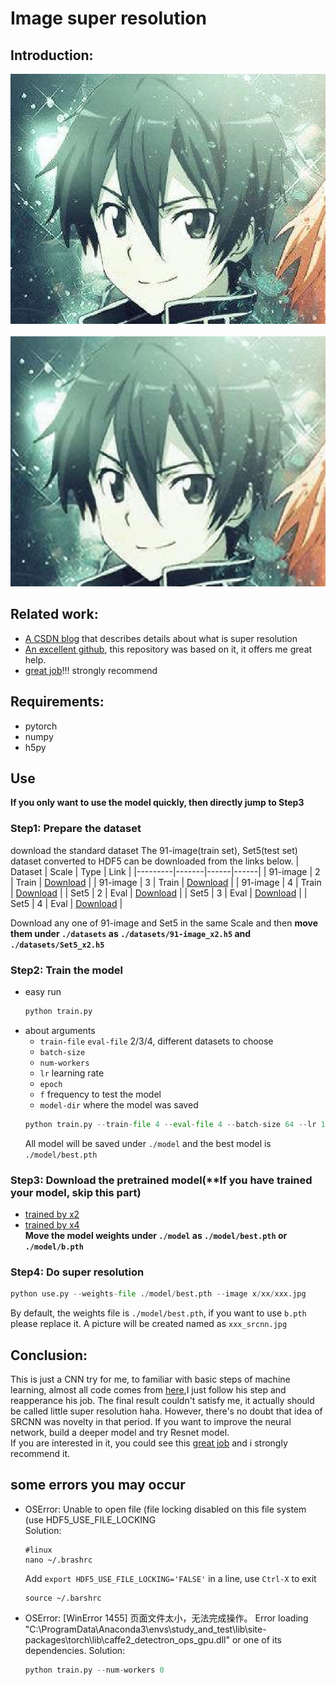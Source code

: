 # Image super resolution

## Introduction:

<img src="https://raw.githubusercontent.com/learner-lu/picbed/master/QQ%E6%88%AA%E5%9B%BE20220112003016.png" height="400">&nbsp;&nbsp;&nbsp;&nbsp;&nbsp;&nbsp;&nbsp;<img src = "https://raw.githubusercontent.com/learner-lu/picbed/master/2.png" height = "400">

## Related work:
- [A CSDN blog](https://blog.csdn.net/qianbin3200896/article/details/104181552?ops_request_misc=%257B%2522request%255Fid%2522%253A%2522164188419916780264030042%2522%252C%2522scm%2522%253A%252220140713.130102334..%2522%257D&request_id=164188419916780264030042&biz_id=0&utm_medium=distribute.pc_search_result.none-task-blog-2~all~top_positive~default-1-104181552.pc_search_insert_ulrmf&utm_term=%E8%B6%85%E5%88%86%E8%BE%A8%E7%8E%87%E9%87%8D%E5%BB%BA&spm=1018.2226.3001.4187) that describes details about what is super resolution
- [An excellent github](https://github.com/yjn870/SRCNN-pytorch), this repository was based on it, it offers me great help.
- [great job](https://github.com/xinntao/Real-ESRGAN)!!! strongly recommend

## Requirements:
- pytorch
- numpy
- h5py
  

## Use
**If you only want to use the model quickly, then directly jump to Step3**
### Step1: Prepare the dataset
  download the standard dataset
  The 91-image(train set), Set5(test set) dataset converted to HDF5 can be downloaded from the links below.
  | Dataset | Scale | Type | Link |
  |---------|-------|------|------|
  | 91-image | 2 | Train | [Download](https://github.com/learner-lu/image-super-resolution/releases/download/v0.0.1/91-image_x2.h5) |
  | 91-image | 3 | Train | [Download](https://github.com/learner-lu/image-super-resolution/releases/download/v0.0.1/91-image_x3.h5) |
  | 91-image | 4 | Train | [Download](https://github.com/learner-lu/image-super-resolution/releases/download/v0.0.1/91-image_x4.h5) |
  | Set5 | 2 | Eval | [Download](https://github.com/learner-lu/image-super-resolution/releases/download/v0.0.1/Set5_x2.h5) |
  | Set5 | 3 | Eval | [Download](https://github.com/learner-lu/image-super-resolution/releases/download/v0.0.1/Set5_x3.h5) |
  | Set5 | 4 | Eval | [Download](https://github.com/learner-lu/image-super-resolution/releases/download/v0.0.1/Set5_x4.h5) |

  Download any one of 91-image and Set5 in the same Scale and then **move them under `./datasets` as `./datasets/91-image_x2.h5` and `./datasets/Set5_x2.h5`**
### Step2: Train the model
- easy run 
  ```python
  python train.py
  ```
- about arguments
  - `train-file` `eval-file` 2/3/4, different datasets to choose
  - `batch-size` 
  - `num-workers`
  - `lr` learning rate
  - `epoch`
  - `f` frequency to test the model
  - `model-dir` where the model was saved
  ```python
  python train.py --train-file 4 --eval-file 4 --batch-size 64 --lr 1e-5 --num-workers 8 --epoch 500 --f 10 
  ```
  All model will be saved under `./model` and the best model is `./model/best.pth`
### Step3: Download the pretrained model(**If you have trained your model, skip this part)
- [trained by x2](https://github.com/learner-lu/image-super-resolution/releases/download/v0.0.1/b.pth)
- [trained by x4](https://github.com/learner-lu/image-super-resolution/releases/download/v0.0.1/best.pth)<br>
**Move the model weights under `./model` as `./model/best.pth` or `./model/b.pth`**
### Step4: Do super resolution
```python
python use.py --weights-file ./model/best.pth --image x/xx/xxx.jpg
```
By default, the weights file is `./model/best.pth`, if you want to use `b.pth` please replace it.
A picture will be created named as `xxx_srcnn.jpg`

## Conclusion:
This is just a CNN try for me, to familiar with basic steps of machine learning, almost all code comes from [here](https://github.com/yjn870/SRCNN-pytorch),I just follow his step and reapperance his job. The final result couldn't satisfy me, it actually should be called little super resolution haha. However, there's no doubt that idea of SRCNN was novelty in that period. If you want to improve the neural network, build a deeper model and try Resnet model.<br/>
If you are interested in it, you could see this [great job](https://github.com/xinntao/Real-ESRGAN) and i strongly recommend it.


## some errors you may occur
- OSError: Unable to open file (file locking disabled on this file system (use HDF5_USE_FILE_LOCKING<br>
  Solution:<br>
  ```shell
  #linux
  nano ~/.brashrc
  ```
  Add `export HDF5_USE_FILE_LOCKING='FALSE'` in a line, use `Ctrl-X` to exit
  ```shell
  source ~/.barshrc
  ```
- OSError: [WinError 1455] 页面文件太小，无法完成操作。 Error loading "C:\ProgramData\Anaconda3\envs\study_and_test\lib\site-packages\torch\lib\caffe2_detectron_ops_gpu.dll" or one of its dependencies.
  Solution:
  ```python
  python train.py --num-workers 0
  ```
